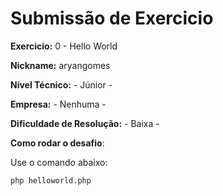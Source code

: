 # Submissão de Exercicio

**Exercicio:** 0 - Hello World

**Nickname:** aryangomes

**Nível Técnico:** - Júnior -

**Empresa:** - Nenhuma -

**Dificuldade de Resolução:** - Baixa -

**Como rodar o desafio**:

Use o comando abaixo:

```bash
php helloworld.php
```

